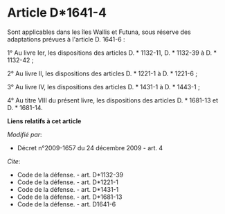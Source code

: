 # Article D*1641-4

Sont applicables dans les îles Wallis et Futuna, sous réserve des adaptations prévues à l'article D. 1641-6 : 

1° Au livre Ier, les dispositions des articles D. * 1132-11, D. * 1132-39 à D. * 1132-42 ; 

2° Au livre II, les dispositions des articles D. * 1221-1 à D. * 1221-6 ; 

3° Au livre IV, les dispositions des articles D. * 1431-1 à D. * 1443-1 ; 

4° Au titre VIII du présent livre, les dispositions des articles D. * 1681-13 et D. * 1681-14.

**Liens relatifs à cet article**

_Modifié par_:

  - Décret n°2009-1657 du 24 décembre 2009 - art. 4

_Cite_:

  - Code de la défense. - art. D*1132-39
  - Code de la défense. - art. D*1221-1
  - Code de la défense. - art. D*1431-1
  - Code de la défense. - art. D*1681-13
  - Code de la défense. - art. D1641-6
